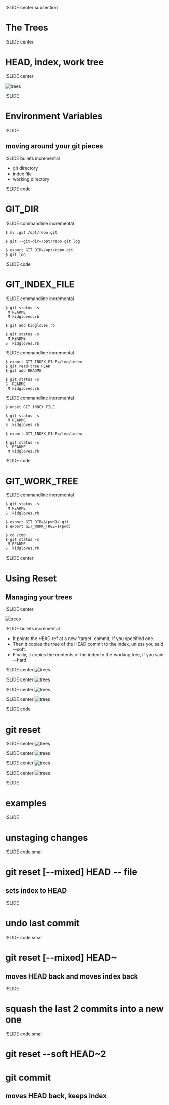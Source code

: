 !SLIDE center subsection

# The Trees #

!SLIDE center

# HEAD, index, work tree #

!SLIDE center

![trees](areas.png)

!SLIDE

# Environment Variables #

!SLIDE 

## moving around your git pieces ##

!SLIDE bullets incremental

* git directory
* index file
* working directory

!SLIDE code

# GIT_DIR #

!SLIDE commandline incremental

	$ mv .git /opt/repo.git

	$ git --git-dir=/opt/repo.git log

	$ export GIT_DIR=/opt/repo.git
	$ git log

!SLIDE code

# GIT_INDEX_FILE #

!SLIDE commandline incremental

	$ git status -s
	 M README
	 M kidgloves.rb
	
	$ git add kidgloves.rb 
	
	$ git status -s
	 M README
	S  kidgloves.rb

!SLIDE commandline incremental 

	$ export GIT_INDEX_FILE=/tmp/index
	$ git read-tree HEAD
	$ git add README 
	
	$ git status -s
	S  README
	 M kidgloves.rb

!SLIDE commandline incremental 

	$ unset GIT_INDEX_FILE
	
	$ git status -s
	 M README
	S  kidgloves.rb
	
	$ export GIT_INDEX_FILE=/tmp/index
	
	$ git status -s
	S  README
	 M kidgloves.rb

!SLIDE code

# GIT_WORK_TREE #

!SLIDE commandline incremental

	$ git status -s
	 M README
	S  kidgloves.rb

	$ export GIT_DIR=$(pwd)/.git
	$ export GIT_WORK_TREE=$(pwd)

	$ cd /tmp
	$ git status -s
	 M README
	S  kidgloves.rb

!SLIDE center

# Using Reset #

## Managing your trees ##

!SLIDE center

![trees](areas.png)

!SLIDE bullets incremental 

* It points the HEAD ref at a new 'target' commit, if you specified one.
* Then it copies the tree of the HEAD commit to the index, unless you said --soft.
* Finally, it copies the contents of the index to the working tree, if you said --hard.

!SLIDE center
![trees](reset-c1.png)

!SLIDE center
![trees](reset-c2.png)

!SLIDE center
![trees](reset-c3.png)

!SLIDE center
![trees](reset-c4.png)

!SLIDE code

# git reset #

!SLIDE center
![trees](reset-c4.png)

!SLIDE center
![trees](reset-soft.png)

!SLIDE center
![trees](reset-mixed.png)

!SLIDE center
![trees](reset-hard.png)

!SLIDE

# examples #

!SLIDE

# unstaging changes #

!SLIDE code small

# git reset [--mixed] HEAD -- file #

## sets index to HEAD ##

!SLIDE

# undo last commit #

!SLIDE code small

# git reset [--mixed] HEAD~ #

## moves HEAD back and moves index back ##

!SLIDE

# squash the last 2 commits into a new one #

!SLIDE code small

# git reset --soft HEAD~2 #
# git commit #

## moves HEAD back, keeps index ##

